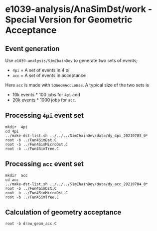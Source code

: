 # e1039-analysis/AnaSimDst/work - Special Version for Geometric Acceptance

## Event generation

Use `e1039-analysis/SimChainDev` to generate two sets of events;
 - `4pi` = A set of events in 4 pi
 - `acc` = A set of events in acceptance

Here `acc` is made with `SQGeomAccLoose`.
A typical size of the two sets is
 - 10k events *  100 jobs for `4pi` and
 - 20k events * 1000 jobs for `acc`.

## Processing `4pi` event set

```
mkdir  4pi
cd 4pi
../make-dst-list.sh ../../../SimChainDev/data/dy_4pi_20210703_0*
root -b ../Fun4SimDst.C
root -b ../Fun4SimMicroDst.C
root -b ../Fun4SimTree.C
```

## Processing `acc` event set

```
mkdir  acc
cd acc
../make-dst-list.sh ../../../SimChainDev/data/dy_acc_20210704_0*
root -b ../Fun4SimDst.C
root -b ../Fun4SimMicroDst.C
root -b ../Fun4SimTree.C
```

## Calculation of geometry acceptance

```
root -b draw_geom_acc.C
```

